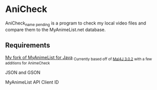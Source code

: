 # AniCheck

AniCheck<sub>name pending</sub> is a program to check my local video files and compare them to the MyAnimeList.net database.


## Requirements

[My fork of MyAnimeList for Java](https://github.com/Mttblue2/Mal4J)
<sub>Currently based off of [Mal4J 3.0.2](https://github.com/KatsuteDev/Mal4J) with a few additions for AnimeCheck</sub>

JSON and GSON

MyAnimeList API Client ID
